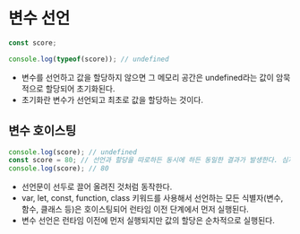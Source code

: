 # 변수 선언

```js / app.js
const score;

console.log(typeof(score)); // undefined
```

- 변수를 선언하고 값을 할당하지 않으면  그 메모리 공간은 undefined라는 값이 암묵적으로 할당되어 초기화된다.
- 초기화란 변수가 선언되고 최초로 값을 할당하는 것이다.

## 변수 호이스팅

```js
console.log(score); // undefined
const score = 80; // 선언과 할당을 따로하든 동시에 하든 동일한 결과가 발생한다. 심지어 할당을 선언보다 먼저해도..
console.log(score); // 80
```

- 선언문이 선두로 끌어 올려진 것처럼 동작한다.
- var, let, const, function, class 키워드를 사용해서 선언하는 모든 식별자(변수, 함수, 클래스 등)은 호이스팅되어 런타임 이전 단계에서 먼저 실행된다.
- 변수 선언은 런타임 이전에 먼저 실행되지만 값의 할당은 순차적으로 실행된다.
